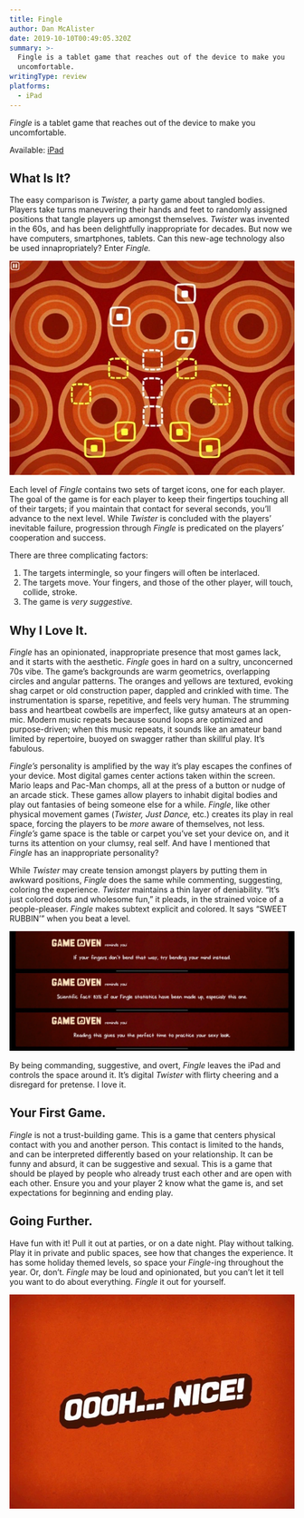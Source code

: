 ```yaml
---
title: Fingle
author: Dan McAlister
date: 2019-10-10T00:49:05.320Z
summary: >-
  Fingle is a tablet game that reaches out of the device to make you
  uncomfortable.
writingType: review
platforms:
  - iPad
---
```

_Fingle_ is a tablet game that reaches out of the device to make you uncomfortable.

Available: [iPad](https://apps.apple.com/us/app/fingle/id490109661)

## What Is It?

The easy comparison is _Twister,_ a party game about tangled bodies. Players take turns maneuvering their hands and feet to randomly assigned positions that tangle players up amongst themselves. _Twister_ was invented in the 60s, and has been delightfully inappropriate for decades. But now we have computers, smartphones, tablets. Can this new-age technology also be used innapropriately? Enter _Fingle._

![Image of game space, depicting white and yellow targets on a retro 70's background.](/static/img/img_0095-2-2.webp "Fingle's Game View")

Each level of _Fingle_ contains two sets of target icons, one for each player. The goal of the game is for each player to keep their fingertips touching all of their targets; if you maintain that contact for several seconds, you’ll advance to the next level. While _Twister_ is concluded with the players’ inevitable failure, progression through _Fingle_ is predicated on the players’ cooperation and success. 

There are three complicating factors:

1. The targets intermingle, so your fingers will often be interlaced.
2. The targets move. Your fingers, and those of the other player, will touch, collide, stroke. 
3. The game is _very suggestive._

## Why I Love It.

_Fingle_ has an opinionated, inappropriate presence that most games lack, and it starts with the aesthetic. _Fingle_ goes in hard on a sultry, unconcerned 70s vibe. The game’s backgrounds are warm geometrics, overlapping circles and angular patterns. The oranges and yellows are textured, evoking shag carpet or old construction paper, dappled and crinkled with time. The instrumentation is sparse, repetitive, and feels very human. The strumming bass and heartbeat cowbells are imperfect, like gutsy amateurs at an open-mic. Modern music repeats because sound loops are optimized and purpose-driven; when this music repeats, it sounds like an amateur band limited by repertoire, buoyed on swagger rather than skillful play. It’s fabulous.

_Fingle’s_ personality is amplified by the way it’s play escapes the confines of your device. Most digital games center actions taken within the screen. Mario leaps and Pac-Man chomps, all at the press of a button or nudge of an arcade stick. These games allow players to inhabit digital bodies and play out fantasies of being someone else for a while. _Fingle_, like other physical movement games (_Twister, Just Dance,_ etc.) creates its play in real space, forcing the players to be _more_ aware of themselves, not less. _Fingle’s_ game space is the table or carpet you’ve set your device on, and it turns its attention on your clumsy, real self. And have I mentioned that _Fingle_ has an inappropriate personality?

While _Twister_ may create tension amongst players by putting them in awkward positions, _Fingle_ does the same while commenting, suggesting, coloring the experience. _Twister_ maintains a thin layer of deniability. “It’s just colored dots and wholesome fun,” it pleads, in the strained voice of a people-pleaser. _Fingle_ makes subtext explicit and colored. It says “SWEET RUBBIN’” when you beat a level. 

![Three in game tips are displayed. They read, "If your fingers don't bend that way, try bending your mind instead. Scientific fact: 83% of our Fingle statistics have been made up, especially this one. Reading this gives you the perfect time to practice your sexy look. ](/static/img/image-20-2.webp "The game has many helpful tips.")

By being commanding, suggestive, and overt, _Fingle_ leaves the iPad and controls the space around it. It’s digital _Twister_ with flirty cheering and a disregard for pretense. I love it.

## Your First Game.

_Fingle_ is not a trust-building game. This is a game that centers physical contact with you and another person. This contact is limited to the hands, and can be interpreted differently based on your relationship. It can be funny and absurd, it can be suggestive and sexual. This is a game that should be played by people who already trust each other and are open with each other. Ensure you and your player 2 know what the game is, and set expectations for beginning and ending play.

## Going Further.

Have fun with it! Pull it out at parties, or on a date night. Play without talking. Play it in private and public spaces, see how that changes the experience. It has some holiday themed levels, so space your _Fingle_-ing throughout the year. Or, don’t. _Fingle_ may be loud and opinionated, but you can’t let it tell you want to do about everything. _Fingle_ it out for yourself.

![Image of victory screen that reads "Oooh...Nice!"](/static/img/img_0089-2-2.webp "Thanks for cheering me on, Fingle!")
